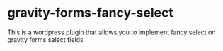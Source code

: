 gravity-forms-fancy-select
==========================

This is a wordpress plugin that allows you to implement fancy select on gravity forms select fields
